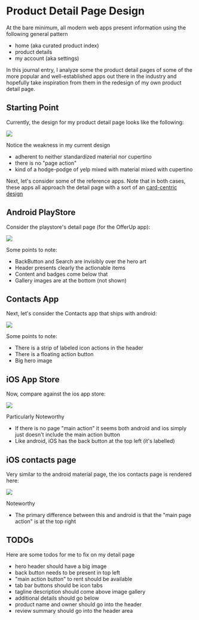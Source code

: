 # Product Detail Page Design

At the bare minimum, all modern web apps present information using the following general pattern

- home (aka curated product index)
- product details
- my account (aka settings)

In this journal entry, I analyze some the product detail pages of some of the more popular and well-established apps out there in the industry and hopefully take inspiration from them in the redesign of my own product detail page.

## Starting Point

Currently, the design for my product detail page looks like the following:

![](./assets/ch21/current-product-detail.png)

Notice the weakness in my current design

- adherent to neither standardized material nor cupertino
- there is no "page action"
- kind of a hodge-podge of yelp mixed with material mixed with cupertino

Next, let's consider some of the reference apps. Note that in both cases, these apps all approach the detail page with a sort of an [card-centric design](https://material.io/guidelines/components/cards.html#cards-actions)

## Android PlayStore

Consider the playstore's detail page (for the OfferUp app):

![](./assets/ch21/detail-page__play-store.png)

Some points to note:

- BackButton and Search are invisibly over the hero art
- Header presents clearly the actionable items
- Content and badges come below that
- Gallery images are at the bottom (not shown)

## Contacts App

Next, let's consider the Contacts app that ships with android:

![](./assets/ch21/detail-page__android-contacts.png)

Some points to note:

- There is a strip of labeled icon actions in the header
- There is a floating action button
- Big hero image

## iOS App Store

Now, compare against the ios app store:

![](./assets/ch21/detail-page__ios-appstore.jpg)

Particularly Noteworthy

- If there is no page "main action" it seems both android and ios simply just doesn't include the main action button
- Like android, iOS has the back button at the top left (it's labelled)

## iOS contacts page

Very similar to the android material page, the ios contacts page is rendered here:

![](./assets/ch21/detail-page__ios-contacts.jpg)

Noteworthy

- The primary difference between this and android is that the "main page action" is at the top right

## TODOs

Here are some todos for me to fix on my detail page

- hero header should have a big image
- back button needs to be present in top left
- "main action button" to rent should be available
- tab bar buttons should be icon tabs
- tagline description should come above image gallery
- additional details should go below
- product name and owner should go into the header
- review summary should go into the header area